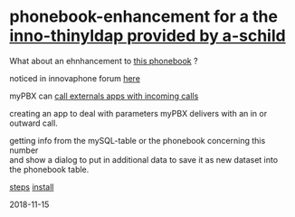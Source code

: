 
# phonebook-enhancement for a the [inno-thinyldap provided by a-schild](https://github.com/a-schild/inno-thinyldap)

What about an ehnhancement to [this phonebook](https://github.com/a-schild/inno-thinyldap) ?

noticed in innovaphone forum [here](http://class.innovaphone.com/moodle2/mod/forum/discuss.php?d=20447)

myPBX can [call externals apps with incoming calls](http://wiki.innovaphone.com/index.php?title=Reference11r1:Concept_myPBX#Starting_an_external_application_for_a_call)

creating an app to deal with parameters myPBX delivers with an in or outward call.

getting info from the mySQL-table or the phonebook concerning this number  
and show a dialog to put in additional data to save it as new dataset into  
the phonebook table. 



[steps](steps/steps.md)
[install](tools/install.txt)

2018-11-15
